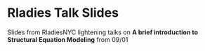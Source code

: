 # Rladies Talk Slides


Slides from RladiesNYC lightening talks on __A brief introduction to Structural Equation Modeling__ from 09/01

